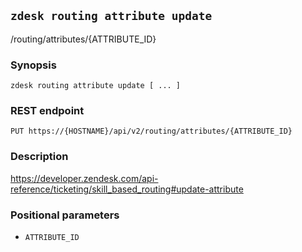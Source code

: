 ## `zdesk routing attribute update`

/routing/attributes/{ATTRIBUTE_ID}

### Synopsis

    zdesk routing attribute update [ ... ]

### REST endpoint

    PUT https://{HOSTNAME}/api/v2/routing/attributes/{ATTRIBUTE_ID}

### Description

https://developer.zendesk.com/api-reference/ticketing/skill_based_routing#update-attribute

### Positional parameters

* `ATTRIBUTE_ID`


